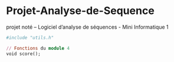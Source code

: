 # Projet-Analyse-de-Sequence
projet noté – Logiciel d’analyse de séquences - Mini Informatique 1 

```ruby
#include "utils.h"

// Fonctions du module 4
void score();
